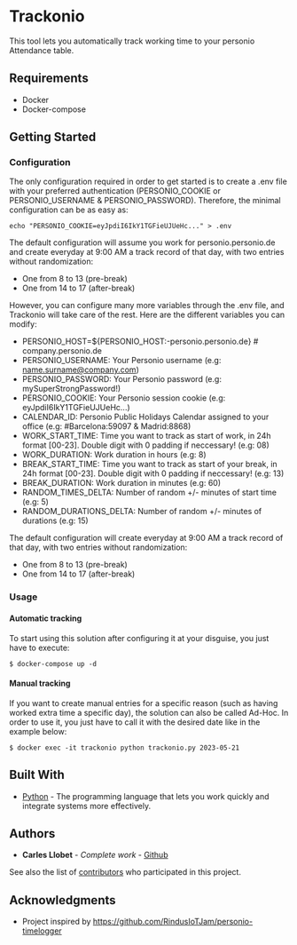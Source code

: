 # Trackonio

This tool lets you automatically track working time to your personio Attendance table.

## Requirements
- Docker
- Docker-compose

## Getting Started
### Configuration

The only configuration required in order to get started is to create a .env file with your preferred authentication (PERSONIO_COOKIE or PERSONIO_USERNAME & PERSONIO_PASSWORD). Therefore, the minimal configuration can be as easy as:
```
echo "PERSONIO_COOKIE=eyJpdiI6IkY1TGFieUJUeHc..." > .env
```

The default configuration will assume you work for personio.personio.de and create everyday at 9:00 AM a track record of that day, with two entries without randomization:
* One from 8 to 13 (pre-break)
* One from 14 to 17 (after-break)

However, you can configure many more variables through the .env file, and Trackonio will take care of the rest.
Here are the different variables you can modify:

- PERSONIO_HOST=${PERSONIO_HOST:-personio.personio.de} # company.personio.de
- PERSONIO_USERNAME: Your Personio username (e.g: name.surname@company.com)
- PERSONIO_PASSWORD: Your Personio password (e.g: mySuperStrongPassword!)
- PERSONIO_COOKIE: Your Personio session cookie (e.g: eyJpdiI6IkY1TGFieUJUeHc...)
- CALENDAR_ID: Personio Public Holidays Calendar assigned to your office (e.g: #Barcelona:59097 & Madrid:8868)
- WORK_START_TIME: Time you want to track as start of work, in 24h format [00-23]. Double digit with 0 padding if neccessary! (e.g: 08)
- WORK_DURATION: Work duration in hours (e.g: 8)
- BREAK_START_TIME: Time you want to track as start of your break, in 24h format [00-23]. Double digit with 0 padding if neccessary! (e.g: 13)
- BREAK_DURATION: Work duration in minutes (e.g: 60)
- RANDOM_TIMES_DELTA: Number of random +/- minutes of start time (e.g: 5)
- RANDOM_DURATIONS_DELTA: Number of random +/- minutes of durations (e.g: 15)


The default configuration will create everyday at 9:00 AM a track record of that day, with two entries without randomization:
* One from 8 to 13 (pre-break)
* One from 14 to 17 (after-break)

### Usage

#### Automatic tracking
To start using this solution after configuring it at your disguise, you just have to execute:

`$ docker-compose up -d`

#### Manual tracking
If you want to create manual entries for a specific reason (such as having worked extra time a specific day), the solution can also be called Ad-Hoc.
In order to use it, you just have to call it with the desired date like in the example below:
```
$ docker exec -it trackonio python trackonio.py 2023-05-21
```

## Built With

* [Python](https://www.python.org/) - The programming language that lets you work quickly and integrate systems more effectively.

## Authors

* **Carles Llobet** - *Complete work* - [Github](https://github.com/CarlesLlobet)

See also the list of [contributors](https://github.com/CarlesLlobet/Trackonio/contributors) who participated in this project.

## Acknowledgments

* Project inspired by https://github.com/RindusIoTJam/personio-timelogger
